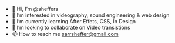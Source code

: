 - 👋 Hi, I’m @sheffers
- 👀 I’m interested in videography, sound engineering & web design
- 🌱 I’m currently learning After Effets, CSS, In Design
- 💞️ I’m looking to collaborate on Video transistions
- 📫 How to reach me sarrsheffer@gmail.com

<!---
sheffers/sheffers is a ✨ special ✨ repository because its `README.md` (this file) appears on your GitHub profile.
You can click the Preview link to take a look at your changes.
--->
